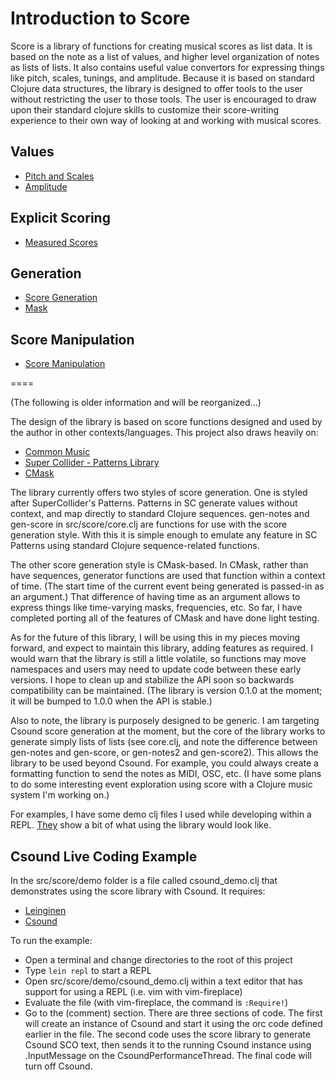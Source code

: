 # Introduction to Score

Score is a library of functions for creating musical scores as list data. It is based on the note as a list of values, and higher level organization of notes as lists of lists. It also contains useful value convertors for expressing things like pitch, scales, tunings, and amplitude.  Because it is based on standard Clojure data structures, the library is designed to offer tools to the user without restricting the user to those tools.  The user is encouraged to draw upon their standard clojure skills to customize their score-writing experience to their own way of looking at and working with musical scores.

## Values
* [Pitch and Scales](pitch.md)
* [Amplitude](pitch.md)

## Explicit Scoring
* [Measured Scores](measured_score.md)

## Generation
* [Score Generation](score_gen.md)
* [Mask](mask.md)

## Score Manipulation
* [Score Manipulation](manipulation.md)


====

(The following is older information and will be reorganized...)

The design of the library is based on score functions designed and used by the 
author in other contexts/languages. This project also draws heavily on:

* [Common Music](http://commonmusic.sourceforge.net/) 
* [Super Collider - Patterns Library](http://doc.sccode.org/Tutorials/Getting-Started/16-Sequencing-with-Patterns.html) 
* [CMask](http://www2.ak.tu-berlin.de/~abartetzki/CMaskMan/CMask-Manual.htm) 

The library currently offers two styles of score generation. One is styled
after SuperCollider's Patterns. Patterns in SC generate values without context,
and map directly to standard Clojure sequences. gen-notes and gen-score in
src/score/core.clj are functions for use with the score generation style. With
this it is simple enough to emulate any feature in SC Patterns using standard
Clojure sequence-related functions.

The other score generation style is CMask-based. In CMask, rather than have
sequences, generator functions are used that function within a context of time.
(The start time of the current event being generated is passed-in as an
argument.) That difference of having time as an argument allows to express
things like time-varying masks, frequencies, etc. So far, I have completed
porting all of the features of CMask and have done light testing.

As for the future of this library, I will be using this in my pieces moving
forward, and expect to maintain this library, adding features as required. I
would warn that the library is still a little volatile, so functions may move
namespaces and users may need to update code between these early versions. I
hope to clean up and stabilize the API soon so backwards compatibility can be
maintained. (The library is version 0.1.0 at the moment; it will be bumped to
1.0.0 when the API is stable.)

Also to note, the library is purposely designed to be generic. I am targeting
Csound score generation at the moment, but the core of the library works to
generate simply lists of lists (see core.clj, and note the difference between
gen-notes and gen-score, or gen-notes2 and gen-score2). This allows the library
to be used beyond Csound. For example, you could always create a formatting
function to send the notes as MIDI, OSC, etc. (I have some plans to do some
interesting event exploration using score with a Clojure music system I'm
working on.)

For examples, I have some demo clj files I used while developing within a REPL.
[They](https://github.com/kunstmusik/score/tree/master/src/score/demo) show a
bit of what using the library would look like.

## Csound Live Coding Example 

In the src/score/demo folder is a file called csound_demo.clj that demonstrates
using the score library with Csound.  It requires:

* [Leinginen](http://leiningen.org)
* [Csound](http://csound.github.io)

To run the example:

* Open a terminal and change directories to the root of this project
* Type ```lein repl``` to start a REPL
* Open src/score/demo/csound_demo.clj within a text editor that has support
for using a REPL (i.e. vim with vim-fireplace)
* Evaluate the file (with vim-fireplace, the command is ```:Require!```)
* Go to the (comment) section. There are three sections of code.  The first
will create an instance of Csound and start it using the orc code defined
earlier in the file.  The second code uses the score library to generate
Csound SCO text, then sends it to the running Csound instance using 
.InputMessage on the CsoundPerformanceThread.  The final code will turn off
Csound.
